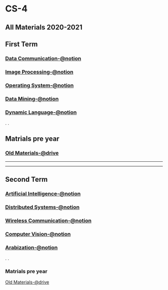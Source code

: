 # CS-4
## All Materials 2020-2021 

## First Term

### [Data Communication-@notion](https://www.notion.so/Data-Communication-b91f0371418c4e7e9f1c44bba1f9f04f)

### [Image Processing-@notion](https://www.notion.so/Image-Processing-ec3c7639b8994a4095882a1ffd171370)
 
### [Operating System-@notion](https://www.notion.so/Operating-System-94b38887a9d34c20b5670fd945fd2815)
 
### [Data Mining-@notion](https://www.notion.so/Data-Mining-59da9ba4600446e98cd9fc3da7770c13)

### [Dynamic Language-@notion](https://www.notion.so/Dynamic-Languages-1ce3e98b8dde4730a0400af8271bc497)

. . 

## Matrials pre year
### [Old Materials-@drive](https://drive.google.com/drive/folders/1ie04EsqNUcP3ElVeYXrdXdZb6ggnlS_V)

<hr/>
<hr/>

## Second Term

### [Artificial Intelligence-@notion](https://www.notion.so/Artificial-Intelligence-0abcef59e5b84877845d1d07bdf6c28b)

### [Distributed Systems-@notion](https://www.notion.so/Distributed-Systems-1a94028362c44f7f9ec070cbf3663b7b)

### [Wireless Communication-@notion](https://www.notion.so/Wireless-Communication-4834cc632e0e4cdfaa6ee7900bf3951b)

### [Computer Vision-@notion](https://www.notion.so/Computer-Vision-eebbffd912dc471f81e00046bc89f008)

### [Arabization-@notion](https://www.notion.so/Arabization-11ccbf7fb7424fd582d6ad33a766ff71)

. .

### Matrials pre year
 [Old Materials-@drive](https://drive.google.com/drive/folders/1hQut44ad4vajarBSRbHzvScj7_ODU13A?usp=sharing)
